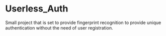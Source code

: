 # Userless_Auth

Small project that is set to provide fingerprint recognition to provide unique authentication without the need of user registration.
